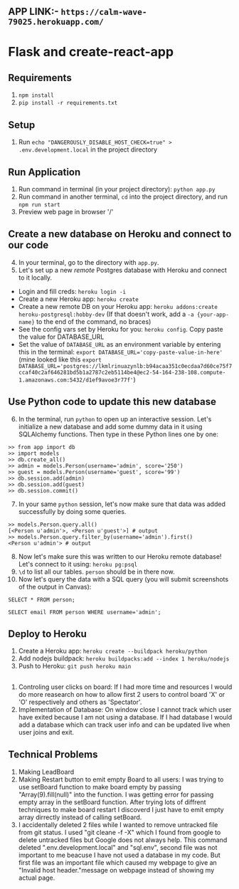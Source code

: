 ## APP LINK:- `https://calm-wave-79025.herokuapp.com/`
# Flask and create-react-app

## Requirements

1. `npm install`
2. `pip install -r requirements.txt`

## Setup

1. Run `echo "DANGEROUSLY_DISABLE_HOST_CHECK=true" > .env.development.local` in the project directory

## Run Application

1. Run command in terminal (in your project directory): `python app.py`
2. Run command in another terminal, `cd` into the project directory, and run `npm run start`
3. Preview web page in browser '/'

## Create a new database on Heroku and connect to our code

4. In your terminal, go to the directory with `app.py`.
5. Let's set up a new _remote_ Postgres database with Heroku and connect to it locally.

- Login and fill creds: `heroku login -i`
- Create a new Heroku app: `heroku create`
- Create a new remote DB on your Heroku app: `heroku addons:create heroku-postgresql:hobby-dev` (If that doesn't work, add a `-a {your-app-name}` to the end of the command, no braces)
- See the config vars set by Heroku for you: `heroku config`. Copy paste the value for DATABASE_URL
- Set the value of `DATABASE_URL` as an environment variable by entering this in the terminal: `export DATABASE_URL='copy-paste-value-in-here'` (mine looked like this `export DATABASE_URL='postgres://lkmlrinuazynlb:b94acaa351c0ecdaa7d60ce75f7ccaf40c2af646281bd5b1a2787c2eb5114be4@ec2-54-164-238-108.compute-1.amazonaws.com:5432/d1ef9avoe3r77f'`)

## Use Python code to update this new database

6. In the terminal, run `python` to open up an interactive session. Let's initialize a new database and add some dummy data in it using SQLAlchemy functions. Then type in these Python lines one by one:

```
>> from app import db
>> import models
>> db.create_all()
>> admin = models.Person(username='admin', score='250')
>> guest = models.Person(username='guest', score='99')
>> db.session.add(admin)
>> db.session.add(guest)
>> db.session.commit()
```

7. In your same `python` session, let's now make sure that data was added successfully by doing some queries.

```
>> models.Person.query.all()
[<Person u'admin'>, <Person u'guest'>] # output
>> models.Person.query.filter_by(username='admin').first()
<Person u'admin'> # output
```

8. Now let's make sure this was written to our Heroku remote database! Let's connect to it using: `heroku pg:psql`
9. `\d` to list all our tables. `person` should be in there now.
10. Now let's query the data with a SQL query (you will submit screenshots of the output in Canvas):

```
SELECT * FROM person;
```

```
SELECT email FROM person WHERE username='admin';
```

## Deploy to Heroku

1. Create a Heroku app: `heroku create --buildpack heroku/python`
2. Add nodejs buildpack: `heroku buildpacks:add --index 1 heroku/nodejs`
3. Push to Heroku: `git push heroku main`

##

1. Controling user clicks on board: If I had more time and resources I would do more reasearch on how to allow first 2 users to control board 'X' or 'O' respectively and others as 'Spectator'.
2. Implementation of Database: On window close I cannot track which user have exited because I am not using a database. If I had database I would add a database which can track user info and can be updated live when user joins and exit.

## Technical Problems

1. Making LeadBoard
2. Making Restart button to emit empty Board to all users: I was trying to use setBoard function to make board empty by passing "Array(9).fill(null)" into the function. I was getting error for passing empty array in the setBoard function. After trying lots of diffrent techniques to make board restart I discoverd I just have to emit empty array dirrectly instead of calling setBoard.
3. I accidentally deleted 2 files while I wanted to remove untracked file from git status. I used "git cleane -f -X" which I found from google to delete untracked files but Google does not always help. This command deleted ".env.development.local" and "sql.env", second file was not important to me beacuse I have not used a database in my code. But first file was an important file which caused my webpage to give an "Invalid host header."message on webpage instead of showing my actual page.
